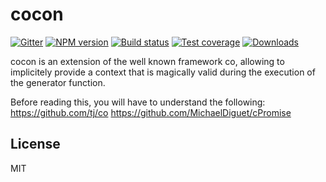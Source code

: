 # cocon

[![Gitter][gitter-image]][gitter-url]
[![NPM version][npm-image]][npm-url]
[![Build status][travis-image]][travis-url]
[![Test coverage][coveralls-image]][coveralls-url]
[![Downloads][downloads-image]][downloads-url]

  cocon is an extension of the well known framework co,
  allowing to implicitely provide a context that is magically valid during the execution of the generator function.

  Before reading this, you will have to understand the following:
  https://github.com/tj/co
  https://github.com/MichaelDiguet/cPromise

## License

  MIT

[npm-image]: https://img.shields.io/npm/v/cocon.svg?style=flat-square
[npm-url]: https://npmjs.org/package/cocon
[travis-image]: https://img.shields.io/travis/MichaelDiguet/cocon.svg?style=flat-square
[travis-url]: https://travis-ci.org/MichaelDiguet/cocon
[coveralls-image]: https://img.shields.io/coveralls/MichaelDiguet/cocon.svg?style=flat-square
[coveralls-url]: https://coveralls.io/r/MichaelDiguet/cocon
[downloads-image]: http://img.shields.io/npm/dm/cocon.svg?style=flat-square
[downloads-url]: https://npmjs.org/package/cocon
[gitter-image]: https://badges.gitter.im/Join%20Chat.svg
[gitter-url]: https://gitter.im/cocon-js?utm_source=badge&utm_medium=badge&utm_campaign=pr-badge&utm_content=badge
